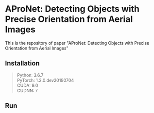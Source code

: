 # AProNet: Detecting Objects with Precise Orientation from Aerial Images
This is the repository of paper "AProNet: Detecting Objects with Precise Orientation from Aerial Images"
## Installation
>Python: 3.6.7  
>PyTorch: 1.2.0.dev20190704  
>CUDA: 9.0  
>CUDNN: 7  
## Run

